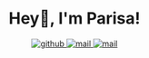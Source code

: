 <!--
**PeiwenJi/PeiwenJi** is a ✨ _special_ ✨ repository because its `README.md` (this file) appears on your GitHub profile.

Here are some ideas to get you started:

- 🔭 I’m currently working on ...
- 🌱 I’m currently learning ...
- 👯 I’m looking to collaborate on ...
- 🤔 I’m looking for help with ...
- 💬 Ask me about ...
- 📫 How to reach me: ...
- 😄 Pronouns: ...
- ⚡ Fun fact: ...
-->

<h1 align="center">
  Hey👋, I'm Parisa!
</h1>

<div align="center">
  <a href="https://github.com/PeiwenJi" target="_blank">
    <img src=https://img.shields.io/badge/github-%2324292e.svg?&style=for-the-badge&logo=github&logoColor=white alt=github style="margin-bottom: 5px;" />
  </a> 
  <a href="mailto:jipw@mail.cbi.pku.edu.cn" target="_blank">
    <img src=https://img.shields.io/badge/-Gmail-c14438?style=for-the-badge&&logo=Gmail&logoColor=white alt=mail style="margin-bottom: 5px;" />
  </a>
  <a href="https://peiwenji.github.io" target="_blank">
    <img src=https://img.shields.io/badge/-Gmail-c14438?style=for-the-badge&&logo=Gmail&logoColor=white alt=mail style="margin-bottom: 5px;" />
  </a>
</div> 
